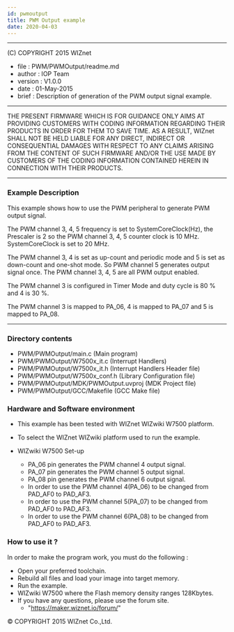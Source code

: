 ```yaml
---
id: pwmoutput
title: PWM Output example
date: 2020-04-03
---
```


******************************************************************************
(C) COPYRIGHT 2015 WIZnet

  * file    : PWM/PWMOutput/readme.md
  * author  : IOP Team
  * version : V1.0.0
  * date    : 01-May-2015
  * brief   : Description of generation of the PWM output signal example.
******************************************************************************
THE PRESENT FIRMWARE WHICH IS FOR GUIDANCE ONLY AIMS AT PROVIDING CUSTOMERS
WITH CODING INFORMATION REGARDING THEIR PRODUCTS IN ORDER FOR THEM TO SAVE
TIME. AS A RESULT, WIZnet SHALL NOT BE HELD LIABLE FOR ANY
DIRECT, INDIRECT OR CONSEQUENTIAL DAMAGES WITH RESPECT TO ANY CLAIMS ARISING
FROM THE CONTENT OF SUCH FIRMWARE AND/OR THE USE MADE BY CUSTOMERS OF THE
CODING INFORMATION CONTAINED HEREIN IN CONNECTION WITH THEIR PRODUCTS.
******************************************************************************

### Example Description 

This example shows how to use the PWM peripheral to generate PWM output signal.

The PWM channel 3, 4, 5 frequency is set to SystemCoreClock(Hz), the Prescaler is 2 
so the PWM channel 3, 4, 5 counter clock is 10 MHz. SystemCoreClock is set to 20 MHz.

The PWM channel 3, 4 is set as up-count and periodic mode and 5 is set as down-count and one-shot mode. So PWM channel 5 generates output signal once. The PWM channel 3, 4, 5 are all PWM output enabled.

The PWM channel 3 is configured in Timer Mode and duty cycle is 80 % and 4 is 30 %.

The PWM channel 3 is mapped to PA_06, 4 is mapped to PA_07 and 5 is mapped to PA_08.

------------------------------------------------------------------------------------
### Directory contents 

  - PWM/PWMOutput/main.c                  (Main program) 
  - PWM/PWMOutput/W7500x_it.c             (Interrupt Handlers)
  - PWM/PWMOutput/W7500x_it.h             (Interrupt Handlers Header file)
  - PWM/PWMOutput/W7500x_conf.h           (Library Configuration file)
  - PWM/PWMOutput/MDK/PWMOutput.uvproj    (MDK Project file)
  - PWM/PWMOutput/GCC/Makefile            (GCC Make file)
  
### Hardware and Software environment 

  - This example has been tested with WIZnet WIZwiki W7500 platform.
  - To select the WIZnet WIZwiki platform used to run the example.
  
  - WIZwiki W7500 Set-up
    - PA_06 pin generates the PWM channel 4 output signal.
    - PA_07 pin generates the PWM channel 5 output signal.
    - PA_08 pin generates the PWM channel 6 output signal.    
    - In order to use the PWM channel 4(PA_06) to be changed from PAD_AF0 to PAD_AF3.
    - In order to use the PWM channel 5(PA_07) to be changed from PAD_AF0 to PAD_AF3.
    - In order to use the PWM channel 6(PA_08) to be changed from PAD_AF0 to PAD_AF3.    
  
### How to use it ? 

In order to make the program work, you must do the following :

 - Open your preferred toolchain.
 - Rebuild all files and load your image into target memory.
 - Run the example.
 - WIZwiki W7500 where the Flash memory density ranges 128Kbytes.
 - If you have any questions, please use the forum site.
   - "https://maker.wiznet.io/forum/"

 
 &copy; COPYRIGHT 2015 WIZnet Co.,Ltd.
